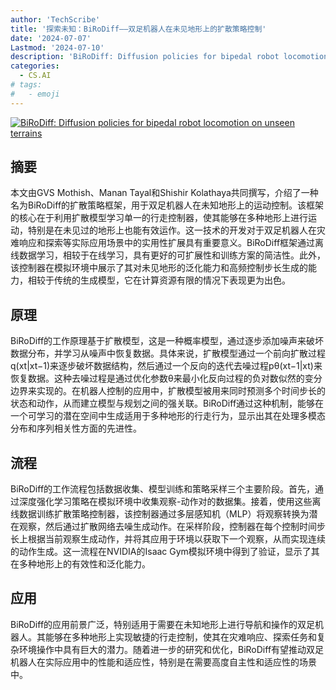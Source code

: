 ```yaml
---
author: 'TechScribe'
title: '探索未知：BiRoDiff——双足机器人在未见地形上的扩散策略控制'
date: '2024-07-07'
Lastmod: '2024-07-10'
description: 'BiRoDiff: Diffusion policies for bipedal robot locomotion on unseen terrains'
categories:
  - CS.AI
# tags:
#   - emoji
---
```


[![BiRoDiff: Diffusion policies for bipedal robot locomotion on unseen terrains](https://arxiv-research-1301205113.cos.ap-guangzhou.myqcloud.com/images/2407.05424v1.pdf_0.jpg)](https://arxiv.org/abs/2407.05424v1)

## 摘要

本文由GVS Mothish、Manan Tayal和Shishir Kolathaya共同撰写，介绍了一种名为BiRoDiff的扩散策略框架，用于双足机器人在未知地形上的运动控制。该框架的核心在于利用扩散模型学习单一的行走控制器，使其能够在多种地形上进行运动，特别是在未见过的地形上也能有效运作。这一技术的开发对于双足机器人在灾难响应和探索等实际应用场景中的实用性扩展具有重要意义。BiRoDiff框架通过离线数据学习，相较于在线学习，具有更好的可扩展性和训练方案的简洁性。此外，该控制器在模拟环境中展示了其对未见地形的泛化能力和高频控制步长生成的能力，相较于传统的生成模型，它在计算资源有限的情况下表现更为出色。<!--more-->

## 原理

BiRoDiff的工作原理基于扩散模型，这是一种概率模型，通过逐步添加噪声来破坏数据分布，并学习从噪声中恢复数据。具体来说，扩散模型通过一个前向扩散过程q(xt|xt−1)来逐步破坏数据结构，然后通过一个反向的迭代去噪过程pθ(xt−1|xt)来恢复数据。这种去噪过程是通过优化参数θ来最小化反向过程的负对数似然的变分边界来实现的。在机器人控制的应用中，扩散模型被用来同时预测多个时间步长的状态和动作，从而建立模型与规划之间的强关联。BiRoDiff通过这种机制，能够在一个可学习的潜在空间中生成适用于多种地形的行走行为，显示出其在处理多模态分布和序列相关性方面的先进性。

## 流程

BiRoDiff的工作流程包括数据收集、模型训练和策略采样三个主要阶段。首先，通过深度强化学习策略在模拟环境中收集观察-动作对的数据集。接着，使用这些离线数据训练扩散策略控制器，该控制器通过多层感知机（MLP）将观察转换为潜在观察，然后通过扩散网络去噪生成动作。在采样阶段，控制器在每个控制时间步长上根据当前观察生成动作，并将其应用于环境以获取下一个观察，从而实现连续的动作生成。这一流程在NVIDIA的Isaac Gym模拟环境中得到了验证，显示了其在多种地形上的有效性和泛化能力。

## 应用

BiRoDiff的应用前景广泛，特别适用于需要在未知地形上进行导航和操作的双足机器人。其能够在多种地形上实现敏捷的行走控制，使其在灾难响应、探索任务和复杂环境操作中具有巨大的潜力。随着进一步的研究和优化，BiRoDiff有望推动双足机器人在实际应用中的性能和适应性，特别是在需要高度自主性和适应性的场景中。